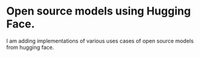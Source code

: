 # Open source models using Hugging Face.

I am adding implementations of various uses cases of open source models from hugging face.
